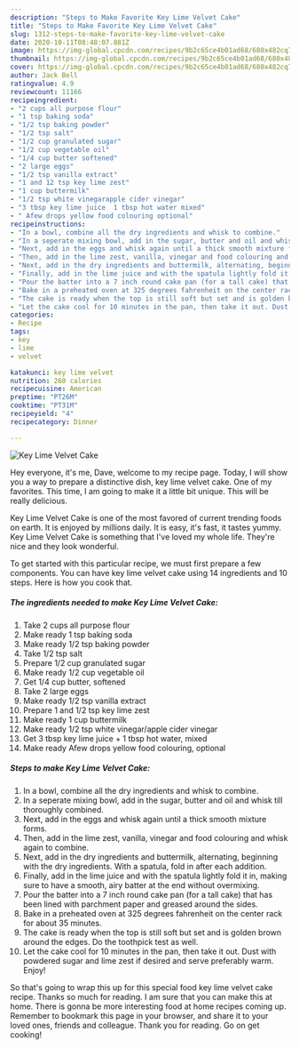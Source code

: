 ```yaml
---
description: "Steps to Make Favorite Key Lime Velvet Cake"
title: "Steps to Make Favorite Key Lime Velvet Cake"
slug: 1312-steps-to-make-favorite-key-lime-velvet-cake
date: 2020-10-11T08:48:07.881Z
image: https://img-global.cpcdn.com/recipes/9b2c65ce4b01ad68/680x482cq70/key-lime-velvet-cake-recipe-main-photo.jpg
thumbnail: https://img-global.cpcdn.com/recipes/9b2c65ce4b01ad68/680x482cq70/key-lime-velvet-cake-recipe-main-photo.jpg
cover: https://img-global.cpcdn.com/recipes/9b2c65ce4b01ad68/680x482cq70/key-lime-velvet-cake-recipe-main-photo.jpg
author: Jack Bell
ratingvalue: 4.9
reviewcount: 11166
recipeingredient:
- "2 cups all purpose flour"
- "1 tsp baking soda"
- "1/2 tsp baking powder"
- "1/2 tsp salt"
- "1/2 cup granulated sugar"
- "1/2 cup vegetable oil"
- "1/4 cup butter softened"
- "2 large eggs"
- "1/2 tsp vanilla extract"
- "1 and 12 tsp key lime zest"
- "1 cup buttermilk"
- "1/2 tsp white vinegarapple cider vinegar"
- "3 tbsp key lime juice  1 tbsp hot water mixed"
- " Afew drops yellow food colouring optional"
recipeinstructions:
- "In a bowl, combine all the dry ingredients and whisk to combine."
- "In a seperate mixing bowl, add in the sugar, butter and oil and whisk till thoroughly combined."
- "Next, add in the eggs and whisk again until a thick smooth mixture forms."
- "Then, add in the lime zest, vanilla, vinegar and food colouring and whisk again to combine."
- "Next, add in the dry ingredients and buttermilk, alternating, beginning with the dry ingredients. With a spatula, fold in after each addition."
- "Finally, add in the lime juice and with the spatula lightly fold it in, making sure to have a smooth, airy batter at the end without overmixing."
- "Pour the batter into a 7 inch round cake pan (for a tall cake) that has been lined with parchment paper and greased around the sides."
- "Bake in a preheated oven at 325 degrees fahrenheit on the center rack for about 35 minutes."
- "The cake is ready when the top is still soft but set and is golden brown around the edges. Do the toothpick test as well."
- "Let the cake cool for 10 minutes in the pan, then take it out. Dust with powdered sugar and lime zest if desired and serve preferably warm. Enjoy!"
categories:
- Recipe
tags:
- key
- lime
- velvet

katakunci: key lime velvet 
nutrition: 260 calories
recipecuisine: American
preptime: "PT26M"
cooktime: "PT31M"
recipeyield: "4"
recipecategory: Dinner

---
```



![Key Lime Velvet Cake](https://img-global.cpcdn.com/recipes/9b2c65ce4b01ad68/680x482cq70/key-lime-velvet-cake-recipe-main-photo.jpg)

Hey everyone, it's me, Dave, welcome to my recipe page. Today, I will show you a way to prepare a distinctive dish, key lime velvet cake. One of my favorites. This time, I am going to make it a little bit unique. This will be really delicious.

Key Lime Velvet Cake is one of the most favored of current trending foods on earth. It is enjoyed by millions daily. It is easy, it's fast, it tastes yummy. Key Lime Velvet Cake is something that I've loved my whole life. They're nice and they look wonderful.




To get started with this particular recipe, we must first prepare a few components. You can have key lime velvet cake using 14 ingredients and 10 steps. Here is how you cook that.

<!--inarticleads1-->

##### The ingredients needed to make Key Lime Velvet Cake:

1. Take 2 cups all purpose flour
1. Make ready 1 tsp baking soda
1. Make ready 1/2 tsp baking powder
1. Take 1/2 tsp salt
1. Prepare 1/2 cup granulated sugar
1. Make ready 1/2 cup vegetable oil
1. Get 1/4 cup butter, softened
1. Take 2 large eggs
1. Make ready 1/2 tsp vanilla extract
1. Prepare 1 and 1/2 tsp key lime zest
1. Make ready 1 cup buttermilk
1. Make ready 1/2 tsp white vinegar/apple cider vinegar
1. Get 3 tbsp key lime juice + 1 tbsp hot water, mixed
1. Make ready  Afew drops yellow food colouring, optional




<!--inarticleads2-->

##### Steps to make Key Lime Velvet Cake:

1. In a bowl, combine all the dry ingredients and whisk to combine.
1. In a seperate mixing bowl, add in the sugar, butter and oil and whisk till thoroughly combined.
1. Next, add in the eggs and whisk again until a thick smooth mixture forms.
1. Then, add in the lime zest, vanilla, vinegar and food colouring and whisk again to combine.
1. Next, add in the dry ingredients and buttermilk, alternating, beginning with the dry ingredients. With a spatula, fold in after each addition.
1. Finally, add in the lime juice and with the spatula lightly fold it in, making sure to have a smooth, airy batter at the end without overmixing.
1. Pour the batter into a 7 inch round cake pan (for a tall cake) that has been lined with parchment paper and greased around the sides.
1. Bake in a preheated oven at 325 degrees fahrenheit on the center rack for about 35 minutes.
1. The cake is ready when the top is still soft but set and is golden brown around the edges. Do the toothpick test as well.
1. Let the cake cool for 10 minutes in the pan, then take it out. Dust with powdered sugar and lime zest if desired and serve preferably warm. Enjoy!




So that's going to wrap this up for this special food key lime velvet cake recipe. Thanks so much for reading. I am sure that you can make this at home. There is gonna be more interesting food at home recipes coming up. Remember to bookmark this page in your browser, and share it to your loved ones, friends and colleague. Thank you for reading. Go on get cooking!
